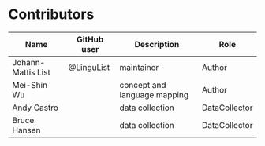 # Contributors

Name               | GitHub user | Description                  | Role
---                | ---         | ---                          | ---
Johann-Mattis List | @LinguList  | maintainer                   | Author
Mei-Shin Wu        |             | concept and language mapping | Author
Andy Castro        |             | data collection              | DataCollector
Bruce Hansen       |             | data collection              | DataCollector
